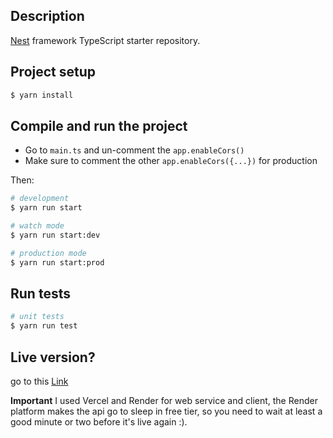 ## Description

[Nest](https://github.com/nestjs/nest) framework TypeScript starter repository.

## Project setup

```bash
$ yarn install
```

## Compile and run the project

- Go to `main.ts` and un-comment the `app.enableCors()`
- Make sure to comment the other `app.enableCors({...})` for production

Then:

```bash
# development
$ yarn run start

# watch mode
$ yarn run start:dev

# production mode
$ yarn run start:prod
```

## Run tests

```bash
# unit tests
$ yarn run test

```

## Live version?

go to this [Link](https://songs-client-ten.vercel.app/)

**Important** I used Vercel and Render for web service and client, the Render platform makes the api go to sleep in free tier, so you need to wait at least a good minute or two before it's live again :).
